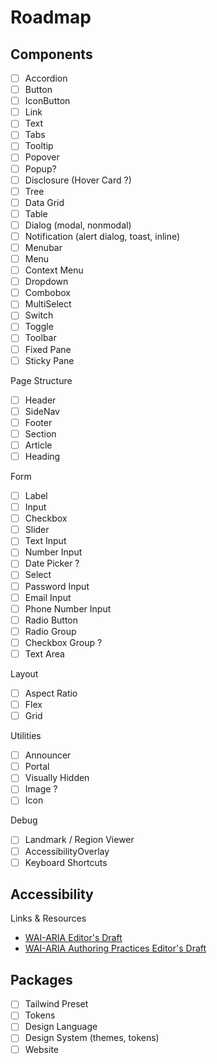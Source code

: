 # Roadmap

## Components

- [ ] Accordion
- [ ] Button
- [ ] IconButton
- [ ] Link
- [ ] Text
- [ ] Tabs
- [ ] Tooltip
- [ ] Popover
- [ ] Popup?
- [ ] Disclosure (Hover Card ?)
- [ ] Tree
- [ ] Data Grid
- [ ] Table
- [ ] Dialog (modal, nonmodal)
- [ ] Notification (alert dialog, toast, inline)
- [ ] Menubar
- [ ] Menu
- [ ] Context Menu
- [ ] Dropdown
- [ ] Combobox
- [ ] MultiSelect
- [ ] Switch
- [ ] Toggle
- [ ] Toolbar
- [ ] Fixed Pane
- [ ] Sticky Pane

Page Structure

- [ ] Header
- [ ] SideNav
- [ ] Footer
- [ ] Section
- [ ] Article
- [ ] Heading

Form

- [ ] Label
- [ ] Input
- [ ] Checkbox
- [ ] Slider
- [ ] Text Input
- [ ] Number Input
- [ ] Date Picker ?
- [ ] Select
- [ ] Password Input
- [ ] Email Input
- [ ] Phone Number Input
- [ ] Radio Button
- [ ] Radio Group
- [ ] Checkbox Group ?
- [ ] Text Area

Layout

- [ ] Aspect Ratio
- [ ] Flex
- [ ] Grid

Utilities

- [ ] Announcer
- [ ] Portal
- [ ] Visually Hidden
- [ ] Image ?
- [ ] Icon

Debug

- [ ] Landmark / Region Viewer
- [ ] AccessibilityOverlay
- [ ] Keyboard Shortcuts

## Accessibility

Links & Resources

- [WAI-ARIA Editor's Draft](https://w3c.github.io/aria)
- [WAI-ARIA Authoring Practices Editor's Draft](https://w3c.github.io/aria-practices/)

## Packages

- [ ] Tailwind Preset
- [ ] Tokens
- [ ] Design Language
- [ ] Design System (themes, tokens)
- [ ] Website
